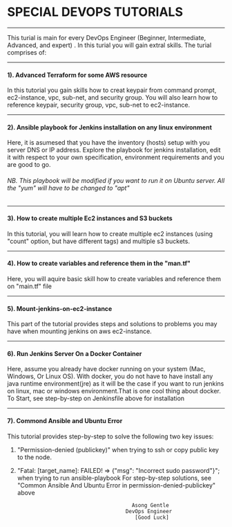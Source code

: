 #                  SPECIAL DEVOPS TUTORIALS
---
This turial is main for every DevOps Engineer (Beginner, Intermediate, Advanced, and expert) .
In this turial you will gain extral skills. The turial comprises of:

---
#### 1). Advanced Terraform for some AWS resource
 In this tutorial you gain skills how to creat keypair from command prompt, ec2-instance, vpc, sub-net, and security group.
 You will also learn how to reference keypair, security group, vpc, sub-net to ec2-instance.

----
#### 2). Ansible playbook for Jenkins installation on any linux environment
Here, it is asumesed that you have the inventory (hosts) setup with you server DNS or IP address. 
Explore the playbook for jenkins installation, edit it with respect to your own 
specification, environment requirements and you are good to go.

###### NB. This playbook will be modified if you want to run it on Ubuntu server. All the "yum" will have to be changed to "apt"

---
#### 3). How to create multiple Ec2 instances and S3 buckets
In this tutorial, you will learn how to create multiple ec2 instances (using "count" option, but have different tags) and multiple s3 buckets.

---
#### 4). How to create variables and reference them in the "man.tf"
Here, you will aquire basic skill how to create variables and reference them on "main.tf" file

---
#### 5). Mount-jenkins-on-ec2-instance
This part of the tutorial provides steps and solutions to problems you may have when mounting jenkins on aws ec2-instance. 

---
#### 6). Run Jenkins Server On a Docker Container
Here, assume you already have docker running on your system (Mac, Windows, Or Linux OS).
With docker, you do not have to have install any java runtime environment(jre) as it will be 
the case if you want to run jenkins on linux, mac or windows environment.That is one cool thing about docker. To Start, see step-by-step on Jenkinsfile above for installation

---
#### 7). Commond Ansible and Ubuntu Error
This tutorial provides step-by-step to solve the following two key issues:
1) "Permission-denied (publickey)" when trying to ssh or copy public key to the node.
2) "Fatal: [target_name]: FAILED! => {"msg": "Incorrect sudo password"}"; when trying to run ansible-playbook
       For step-by-step solutions, see "Common Ansible And Ubuntu Error in permission-denied-publickey" above

                                            Asong Gentle
                                          DevOps Engineer
                                             [Good Luck]